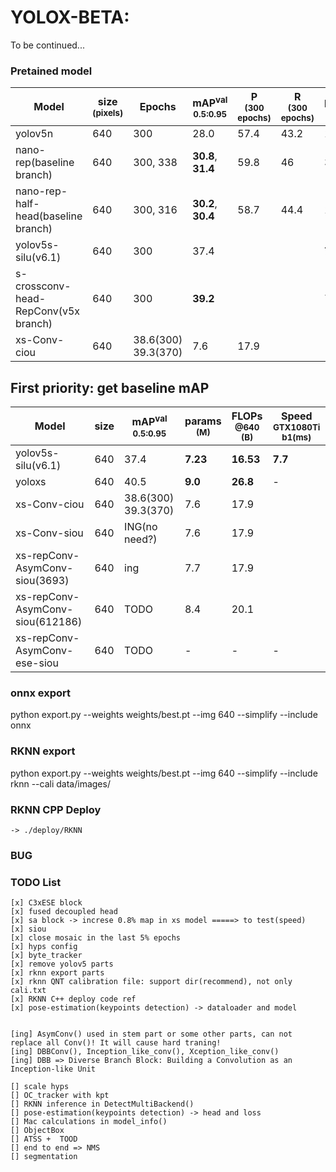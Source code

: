 # YOLOX-BETA:
To be continued...


### Pretained model
|Model |size<br><sup>(pixels)|Epochs |mAP<sup>val<br>0.5:0.95 |P<br><sup>(300 epochs) |R<br><sup>(300 epochs)|params<br><sup>(M) |FLOPs<br><sup>@640 (B) | Speed<br><sup>GTX1080Ti b1(ms)
|---                    |---  |---    |---    |---    |---    |--- |--- |---
|yolov5n      			|640 |300 	|28.0   |57.4    |43.2  |1.9     |4.5 | 5.2
|nano-rep(baseline branch)      			|640 |300, 338  |**30.8**, **31.4**   | 59.8   |46    |3.05    |7.7 | 6.1
|nano-rep-half-head(baseline branch)     |640 |300, 316  |**30.2**, **30.4**   | 58.7   |44.4  |1.83    |4.4 | 6.0
|yolov5s-silu(v6.1) 	|640 | 300  |37.4 | | |**7.23** |**16.53** |**7.7** 
|s-crossconv-head-RepConv(v5x branch) 	|640 | 300| **39.2** | |    |7.9  |17.0	|9.6
|xs-Conv-ciou 								|640 |38.6(300) 39.3(370)    |7.6  |17.9	|


## First priority: get baseline mAP
|Model |size|mAP<sup>val<br>0.5:0.95 |params<br><sup>(M) |FLOPs<br><sup>@640 (B) | Speed<br><sup>GTX1080Ti b1(ms)
|---|---|---|---|---|---
|yolov5s-silu(v6.1) 						|640 |37.4 |**7.23** |**16.53** |**7.7** 
|yoloxs 									|640 |40.5 |**9.0** |**26.8** | - 
|xs-Conv-ciou 								|640 |38.6(300) 39.3(370)    |7.6  |17.9	|
|xs-Conv-siou 								|640 |ING(no need?)    | 7.6  |17.9	|
|xs-repConv-AsymConv-siou(3693) 			|640 |ing     | 7.7 |17.9	|
|xs-repConv-AsymConv-siou(612186) 			|640 |TODO    | 8.4 |20.1|
|xs-repConv-AsymConv-ese-siou 				|640 |TODO    | - |	- |- 



### onnx export
python export.py  --weights weights/best.pt --img 640 --simplify  --include onnx


### RKNN export
python export.py  --weights weights/best.pt --img 640 --simplify  --include rknn --cali data/images/


### RKNN CPP Deploy 
	-> ./deploy/RKNN


### BUG



### TODO List
	[x] C3xESE block
	[x] fused decoupled head
	[x] sa block -> increse 0.8% map in xs model =====> to test(speed)
	[x] siou
	[x] close mosaic in the last 5% epochs
	[x] hyps config
	[x] byte_tracker 
	[x] remove yolov5 parts
	[x] rknn export parts
	[x] rknn QNT calibration file: support dir(recommend), not only cali.txt
	[x] RKNN C++ deploy code ref
	[x] pose-estimation(keypoints detection) -> dataloader and model

	
	[ing] AsymConv() used in stem part or some other parts, can not replace all Conv()! It will cause hard traning!
	[ing] DBBConv(), Inception_like_conv(), Xception_like_conv() 
	[ing] DBB => Diverse Branch Block: Building a Convolution as an Inception-like Unit
	
	[] scale hyps
	[] OC_tracker with kpt
	[] RKNN inference in DetectMultiBackend()
	[] pose-estimation(keypoints detection) -> head and loss
	[] Mac calculations in model_info()
	[] ObjectBox
	[] ATSS +  TOOD
	[] end to end => NMS
	[] segmentation

